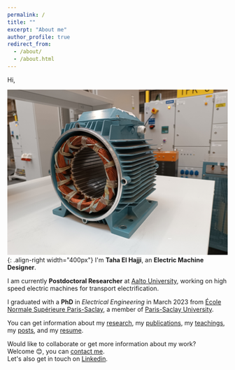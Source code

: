 ```yaml
---
permalink: /
title: ""
excerpt: "About me"
author_profile: true
redirect_from: 
  - /about/
  - /about.html
---
```



Hi,  

![Illustration of electric machines](/images/homepage_electric_machines.png){: .align-right width="400px"}
I'm **Taha El Hajji**, an **Electric Machine Designer**.  

I am currently **Postdoctoral Researcher** at <a href="https://www.aalto.fi/en" target="_blank">Aalto University</a>, working on high speed electric machines for transport electrification.  

I graduated with a **PhD** in *Electrical Engineering* in March 2023 from <a href="https://ens-paris-saclay.fr/en" target="_blank">École Normale Supérieure Paris-Saclay</a>, a member of <a href="https://www.universite-paris-saclay.fr/en" target="_blank">Paris-Saclay University</a>.  

You can get information about my <a href="research">research</a>, my <a href="https://scholar.google.com/citations?user=n2NVwNAAAAAJ&hl=fr&oi=ao" target="_blank">publications</a>, my <a href="teaching">teachings</a>, my <a href="network-posts-archive"> posts</a>, and my <a href="/files/Resume_Taha_EL-HAJJI.pdf">resume</a>.

Would like to collaborate or get more information about my work?  
Welcome 😊, you can <a href="mailto:taha.elhajji@gmail.com">contact me</a>.  
Let's also get in touch on <a href="https://www.linkedin.com/in/taha-el-hajji-research-electric-machines/" target="_blank">Linkedin</a>.


